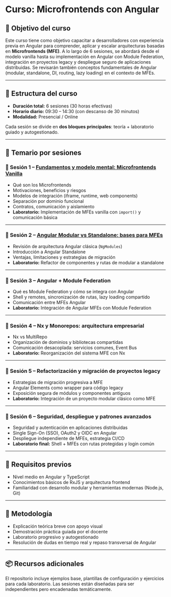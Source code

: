 # Curso: Microfrontends con Angular

## 🧭 Objetivo del curso

Este curso tiene como objetivo capacitar a desarrolladores con experiencia previa en Angular para comprender, aplicar y escalar arquitecturas basadas en **Microfrontends (MFE)**. A lo largo de 6 sesiones, se abordará desde el modelo vanilla hasta su implementación en Angular con Module Federation, integración en proyectos legacy y despliegue seguro de aplicaciones distribuidas. Se revisarán también conceptos fundamentales de Angular (modular, standalone, DI, routing, lazy loading) en el contexto de MFEs.

---

## 📅 Estructura del curso

- **Duración total:** 6 sesiones (30 horas efectivas)
- **Horario diario:** 09:30 – 14:30 (con descanso de 30 minutos)
- **Modalidad:** Presencial / Online

Cada sesión se divide en **dos bloques principales**: teoría + laboratorio guiado y autogestionado.

---

## 📘 Temario por sesiones

### 🔹 Sesión 1 – [Fundamentos y modelo mental: Microfrontends Vanilla](https://arquitectura-de-microfro-iroaxq1.gamma.site/)

- Qué son los Microfrontends
- Motivaciones, beneficios y riesgos
- Modelos de integración (iframe, runtime, web components)
- Separación por dominio funcional
- Contratos, comunicación y aislamiento
- **Laboratorio:** Implementación de MFEs vanilla con `import()` y comunicación básica

---

### 🔹 Sesión 2 – [Angular Modular vs Standalone: bases para MFEs](https://arquitectura-angular-par-wf9w8oc.gamma.site/)

- Revisión de arquitectura Angular clásica (`NgModules`)
- Introducción a Angular Standalone
- Ventajas, limitaciones y estrategias de migración
- **Laboratorio:** Refactor de componentes y rutas de modular a standalone

---

### 🔹 Sesión 3 – Angular + Module Federation

- Qué es Module Federation y cómo se integra con Angular
- Shell y remotes, sincronización de rutas, lazy loading compartido
- Comunicación entre MFEs Angular
- **Laboratorio:** Integración de Angular MFEs con Module Federation

---

### 🔹 Sesión 4 – Nx y Monorepos: arquitectura empresarial

- Nx vs MultiRepo
- Organización de dominios y bibliotecas compartidas
- Comunicación desacoplada: servicios comunes, Event Bus
- **Laboratorio:** Reorganización del sistema MFE con Nx

---

### 🔹 Sesión 5 – Refactorización y migración de proyectos legacy

- Estrategias de migración progresiva a MFE
- Angular Elements como wrapper para código legacy
- Exposición segura de módulos y componentes antiguos
- **Laboratorio:** Integración de un proyecto modular clásico como MFE

---

### 🔹 Sesión 6 – Seguridad, despliegue y patrones avanzados

- Seguridad y autenticación en aplicaciones distribuidas
- Single Sign-On (SSO), OAuth2 y OIDC en Angular
- Despliegue independiente de MFEs, estrategia CI/CD
- **Laboratorio final:** Shell + MFEs con rutas protegidas y login común

---

## 📎 Requisitos previos

- Nivel medio en Angular y TypeScript
- Conocimientos básicos de RxJS y arquitectura frontend
- Familiaridad con desarrollo modular y herramientas modernas (Node.js, Git)

---

## 🔁 Metodología

- Explicación teórica breve con apoyo visual
- Demostración práctica guiada por el docente
- Laboratorio progresivo y autogestionado
- Resolución de dudas en tiempo real y repaso transversal de Angular

---

## 📦 Recursos adicionales

El repositorio incluye ejemplos base, plantillas de configuración y ejercicios para cada laboratorio. Las sesiones están diseñadas para ser independientes pero encadenadas temáticamente.

